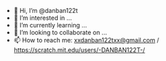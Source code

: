 - 👋 Hi, I’m @danban122t
- 👀 I’m interested in ...
- 🌱 I’m currently learning ...
- 💞️ I’m looking to collaborate on ...
- 📫 How to reach me: xxdanban122txx@gmail.com / https://scratch.mit.edu/users/-DANBAN122T-/

<!---
danban122t/danban122t is a ✨ special ✨ repository because its `README.md` (this file) appears on your GitHub profile.
You can click the Preview link to take a look at your changes.
--->
